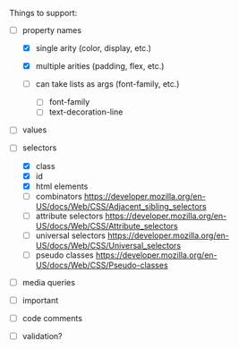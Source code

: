 Things to support:

- [ ] property names

  - [x] single arity (color, display, etc.)
  - [x] multiple arities (padding, flex, etc.)
  - [ ] can take lists as args (font-family, etc.)

    - [ ] font-family
    - [ ] text-decoration-line

- [ ] values

- [ ] selectors

  - [x] class
  - [x] id
  - [x] html elements
  - [ ] combinators <https://developer.mozilla.org/en-US/docs/Web/CSS/Adjacent_sibling_selectors>
  - [ ] attribute selectors <https://developer.mozilla.org/en-US/docs/Web/CSS/Attribute_selectors>
  - [ ] universal selectors <https://developer.mozilla.org/en-US/docs/Web/CSS/Universal_selectors>
  - [ ] pseudo classes <https://developer.mozilla.org/en-US/docs/Web/CSS/Pseudo-classes>

- [ ] media queries

- [ ] important

- [ ] code comments

- [ ] validation?
